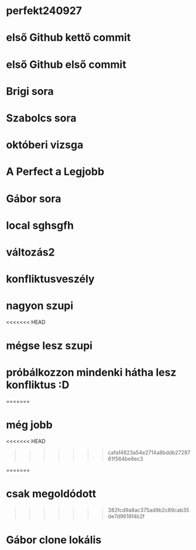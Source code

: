 # perfekt240927

# első Github kettő commit


# első Github első commit

# Brigi sora
# Szabolcs sora
# októberi vizsga 
# A Perfect a Legjobb
# Gábor sora

# local sghsgfh

# változás2
# konfliktusveszély

# nagyon szupi
<<<<<<< HEAD
# mégse lesz szupi 
# próbálkozzon mindenki hátha lesz konfliktus :D

=======
# még jobb
<<<<<<< HEAD
>>>>>>> cafaf4823a54e2714a8bddb2729761f564be6ec3

=======
# csak megoldódott
>>>>>>> 382fcd9a8ac375ad9b2c89cab35de7d9616f4b2f

# Gábor clone lokális
